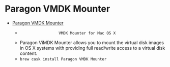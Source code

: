 # Paragon VMDK Mounter
- [Paragon VMDK Mounter](https://www.paragon-software.com/home/vd-mounter-mac-free/)
  -                      VMDK Mounter for Mac OS X                 
  - Paragon ViMDK Mounter allows you to mount the virtual disk images in OS X systems with providing full read/write access to a virtual disk content.
  - `brew cask install Paragon VMDK Mounter`
